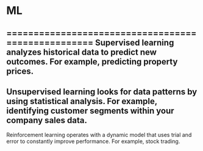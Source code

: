 # ML

===================================================
Supervised learning analyzes historical data to predict new outcomes. For example, predicting property prices.
------------
Unsupervised learning looks for data patterns by using statistical analysis. For example, identifying customer segments within your company sales data.
------------
Reinforcement learning operates with a dynamic model that uses trial and error to constantly improve performance. For example, stock trading.